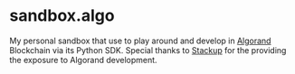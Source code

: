 # sandbox.algo

My personal sandbox that use to play around and develop in [Algorand](https://www.algorand.com/) Blockchain via its Python SDK. Special thanks to [Stackup](https://app.stackup.dev/) for the providing the exposure to Algorand development.
